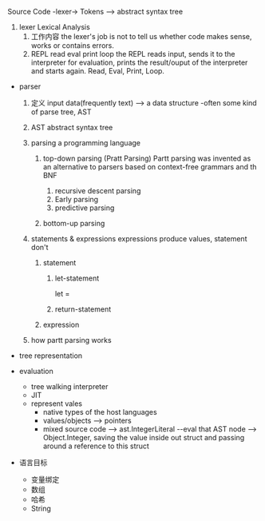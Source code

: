Source Code -lexer-> Tokens --> abstract syntax tree
1. lexer Lexical Analysis
   1. 工作内容
        the lexer's job is not to tell us whether code makes sense, works or contains errors.
   2. REPL read eval print loop
    the REPL reads input, sends it to the interpreter for evaluation, prints the result/ouput of the interpreter and starts again. Read, Eval, Print, Loop.

- parser
    1. 定义
        input data(frequently text) --> a data structure -often some kind of parse tree, AST
    2. AST abstract syntax tree
    3. parsing a programming language 


       1. top-down parsing (Pratt Parsing)
            Partt parsing was invented as an alternative to parsers based on context-free grammars and th BNF

          1. recursive descent parsing
          2. Early parsing
          3. predictive parsing
       2. bottom-up parsing
    4. statements & expressions
        expressions produce values, statement don't
        1. statement
            1. let-statement

                let <identifier> = <expression>
            2. return-statement
        2. expression

    5. how partt parsing works
        

- tree representation
- evaluation
  - tree walking interpreter
  - JIT
  - represent vales
    - native types of the host languages
    - values/objects --> pointers 
    - mixed
        source code --> ast.IntegerLiteral --eval that AST node --> Object.Integer, saving the value inside out struct and passing around a reference to this struct



- 语言目标
  - 变量绑定
  - 数组
  - 哈希
  - String